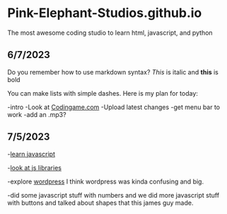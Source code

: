 # Pink-Elephant-Studios.github.io
The most awesome coding studio to learn html, javascript, and python

## 6/7/2023

Do you remember how to use markdown syntax? *This* is italic and **this** is bold

You can make lists with simple dashes. Here is my plan for today:

-intro
-Look at [Codingame.com](codingame.com)
-Upload latest changes
-get menu bar to work
-add an .mp3?

## 7/5/2023

-[learn javascript](https://www.w3schools.com/js/default.asp)

-[look at js libraries](https://hackr.io/blog/top-javascript-libraries)  

-explore [wordpress](https://wordpress.org/gutenberg/)
I think wordpress was kinda confusing and big.

-did some javascript stuff with numbers and we did more javascript stuff with buttons and talked about shapes that this james guy made.

